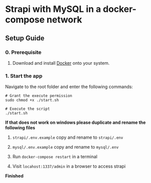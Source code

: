 # Strapi with MySQL in a docker-compose network

## Setup Guide

### 0. Prerequisite

1. Download and install [Docker](https://docs.docker.com/get-docker/) onto your system.

### 1. Start the app

Navigate to the root folder and enter the following commands:

```
# Grant the execute permission
sudo chmod +x ./start.sh

# Execute the script
./start.sh
```

**If that does not work on windows please duplicate and rename the following files**

1. `strapi/.env.example` copy and rename to `strapi/.env`
2. `mysql/.env.example` copy and rename to `mysql/.env`

3. Run `docker-compose restart` in a terminal
4. Visit `locahost:1337/admin` in a browser to access strapi

**Finished**
